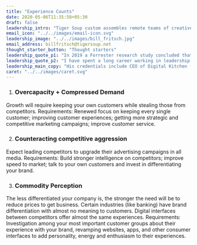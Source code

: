 ```yaml
---
title: "Experience Counts"
date: 2020-05-06T11:35:58+05:30
draft: false
leadership_intro: "Tiger Soup custom assembles remote teams of creative leaders around the world to swiftly solve unique marketing challenges that current resources cannot solve either through lack of available time or lack of experience."
email_icon: "../../images/email-icon.svg"
leadership_image: "../../images/bill_fritsch.jpg"
email_address: billfritsch@tigersoup.net
thought_starter_button: "Thought starters"
leadership_quote_p1: "In 2019 a Forrester research study concluded that in the age of martech and digital automation, brands across categories are becoming indistinguishable from each other. In our post-COVID-19 age, many companies will have to re-evaluate how they not only keep their own customers from the grips of strong competitors, but how they can steal customers from formidable competitors. In markets where demand is diminished inventiveness emerges. We are now entering an age of fierce competition."
leadership_quote_p2: "I have spent a long career working in leadership roles alongside a host of inventive minds, many of whom have created work that is recognizable across the planet. Bringing together powerful creative minds into a focus that helps companies differentiate from their competitors requires careful curation of competitive minds. That is what we have set out to do with Tiger Soup."
leadership_main_copy: "His credentials include CEO of Digital Kitchen (Multiple Emmy Award winning creator of work recognized by people around the world); CEO of Cf2GS(one of the leading direct marketing agency brands in the US) and Director of Creative Services at Walt Disney (where his team helped to launch The Disney Channel and Disney Home Video)."
caret: "../../images/caret.svg"
---
```


1. ### Overcapacity + Compressed Demand
Growth will require keeping your own customers while stealing those from competitors. Requirements: Renewed focus on keeping every single customer; improving customer experiences; getting more strategic and competitive marketing campaigns; improve customer service.

2. ### Counteracting competitive aggression
Expect leading competitors to upgrade their advertising campaigns in all media. Requirements: Build stronger intelligence on competitors; improve speed to market; talk to your own customers and invest in differentiating your brand.

3. ### Commodity Perception
The less differentiated your company is, the stronger the need will be to reduce prices to get business. Certain industries (like banking) have brand differentiation with almost no meaning to customers. Digital interfaces between competitors offer almost the same experiences. Requirements: Investigation among your most important customer groups about their experience with your brand, revamping websites, apps, and other consumer interfaces to add personality, energy and enthusiasm to their experiences.
